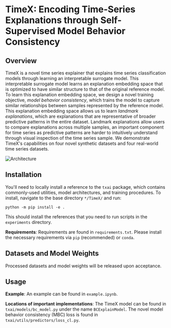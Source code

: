 # TimeX: Encoding Time-Series Explanations through Self-Supervised Model Behavior Consistency



## Overview
TimeX is a novel time series explainer that explains time series classification models through learning an interpretable surrogate model. 
This interpretable surrogate model learns an explanation embedding space that is optimized to have similar structure to that of the original reference model.
To learn this explanation embedding space, we design a novel training objective, *model behavior consistency*, which trains the model to capture similar relationships between samples represented by the reference model. 
This explanation embedding space allows us to learn *landmark explanations*, which are explanations that are representative of broader predictive patterns in the entire dataset.
Landmark explanations allow users to compare explanations across multiple samples, an important component for time series as predictive patterns are harder to intuitively understand through visual inspection of the time series sample.
We demonstrate TimeX's capabilities on four novel synthetic datasets and four real-world time series datasets. 

![Architecture](https://github.com/mims-harvard/TimeX/blob/main/fig2.jpg)

## Installation
You'll need to locally install a reference to the `txai` package, which contains commonly-used utilities, model architectures, and training procedures. To install, navigate to the base directory `*/TimeX/` and run:
```
python -m pip install -e .
```
This should install the references that you need to run scripts in the `experiments` directory.

**Requirements**: Requirements are found in `requirements.txt`. Please install the necessary requirements via `pip` (recommended) or `conda`.

## Datasets and Model Weights

Processed datasets and model weights will be released upon acceptance.

## Usage

**Example**: An example can be found in `example.ipynb`.

**Locations of important implementations**: The TimeX model can be found in `txai/models/bc_model.py` under the name `BCExplainModel`. The novel model behavior consistency (MBC) loss is found in `txai/utils/predictors/loss_cl.py`.
